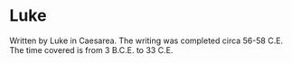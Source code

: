 # Luke

Written by Luke in Caesarea. The writing was completed circa 56-58 C.E. The time covered is from 3 B.C.E. to 33 C.E.
